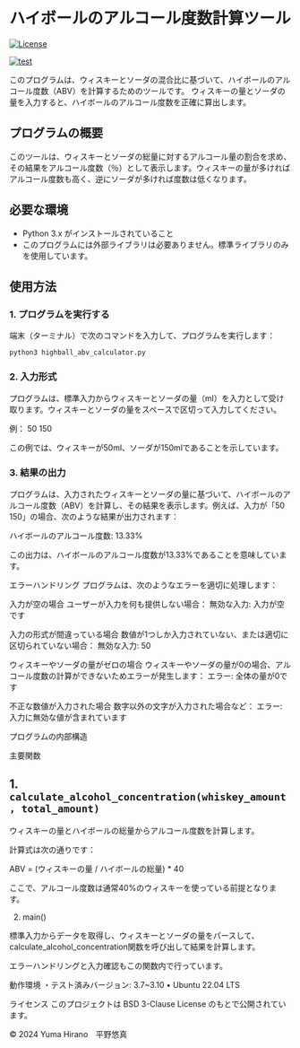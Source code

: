 # ハイボールのアルコール度数計算ツール

[![License](https://img.shields.io/badge/License-BSD_3--Clause-blue.svg)](https://opensource.org/licenses/BSD-3-Clause)

[![test](https://github.com/katyusha5377/Robosyskadai/actions/workflows/test.yml/badge.svg)](https://github.com/katyusha5377/Robosyskadai/actions/workflows/test.yml)

このプログラムは、ウィスキーとソーダの混合比に基づいて、ハイボールのアルコール度数（ABV）を計算するためのツールです。
ウィスキーの量とソーダの量を入力すると、ハイボールのアルコール度数を正確に算出します。

## プログラムの概要
このツールは、ウィスキーとソーダの総量に対するアルコール量の割合を求め、その結果をアルコール度数（％）として表示します。ウィスキーの量が多ければアルコール度数も高く、逆にソーダが多ければ度数は低くなります。

## 必要な環境
- Python 3.x がインストールされていること
- このプログラムには外部ライブラリは必要ありません。標準ライブラリのみを使用しています。

## 使用方法

### 1. プログラムを実行する

端末（ターミナル）で次のコマンドを入力して、プログラムを実行します：

```python3 highball_abv_calculator.py```

### 2. 入力形式
プログラムは、標準入力からウィスキーとソーダの量（ml）を入力として受け取ります。ウィスキーとソーダの量をスペースで区切って入力してください。

例：
50 150

この例では、ウィスキーが50ml、ソーダが150mlであることを示しています。

### 3. 結果の出力
プログラムは、入力されたウィスキーとソーダの量に基づいて、ハイボールのアルコール度数（ABV）を計算し、その結果を表示します。例えば、入力が「50 150」の場合、次のような結果が出力されます：

ハイボールのアルコール度数: 13.33%

この出力は、ハイボールのアルコール度数が13.33%であることを意味しています。

エラーハンドリング
プログラムは、次のようなエラーを適切に処理します：

入力が空の場合
ユーザーが入力を何も提供しない場合：
無効な入力: 入力が空です

入力の形式が間違っている場合
数値が1つしか入力されていない、または適切に区切られていない場合：
無効な入力: 50

ウィスキーやソーダの量がゼロの場合
ウィスキーやソーダの量が0の場合、アルコール度数の計算ができないためエラーが発生します：
エラー: 全体の量が0です

不正な数値が入力された場合
数字以外の文字が入力された場合など：
エラー: 入力に無効な値が含まれています


プログラムの内部構造

主要関数

## 1. ```calculate_alcohol_concentration(whiskey_amount, total_amount)```

ウィスキーの量とハイボールの総量からアルコール度数を計算します。

計算式は次の通りです：

ABV = (ウィスキーの量 / ハイボールの総量) * 40

ここで、アルコール度数は通常40%のウィスキーを使っている前提となります。


2. main()

標準入力からデータを取得し、ウィスキーとソーダの量をパースして、calculate_alcohol_concentration関数を呼び出して結果を計算します。

エラーハンドリングと入力確認もこの関数内で行っています。


動作環境
・テスト済みバージョン: 3.7~3.10
• Ubuntu 22.04 LTS

ライセンス
このプロジェクトは BSD 3-Clause License のもとで公開されています。

© 2024 Yuma Hirano　平野悠真
